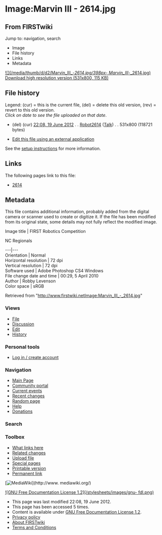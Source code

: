 # Image:Marvin III - 2614.jpg

## From FIRSTwiki

Jump to: navigation, search

- Image
- File history
- Links
- Metadata

[![](/media/thumb/d/d2/Marvin_III_-_2614.jpg/398px-
Marvin_III_-_2614.jpg)](/media/d/d2/Marvin_III_-_2614.jpg)<br>
[Download high resolution version (531x800, 115 KB)](/media/d/d2/Marvin_III_-_2614.jpg)

## File history

Legend: (cur) = this is the current file, (del) = delete this old version, (rev) = revert to this old version.<br>
_Click on date to see the file uploaded on that date_.

- (del) (cur) [22:08, 19 June 2012](/media/d/d2/Marvin_III_-_2614.jpg "/media/d/d2/Marvin III - 2614.jpg") . . [Robot2614](/index.php?title=User:Robot2614&action=edit "User:Robot2614") ([Talk](User_talk:Robot2614 "User talk:Robot2614")) . . 531x800 (118721 bytes)

- [Edit this file using an external application](/index.php?title=Image:Marvin_III_-_2614.jpg&action=edit&externaledit=true&mode=file "Image:Marvin III - 2614.jpg")

See the [setup instructions](http://meta.wikimedia.org/wiki/Help:External_editors "http://meta.wikimedia.org/wiki/Help:External_editors") for more information.

## Links

The following pages link to this file:

- [2614](2614 "2614")

## Metadata

This file contains additional information, probably added from the digital camera or scanner used to create or digitize it. If the file has been modified from its original state, some details may not fully reflect the modified image.

Image title | FIRST Robotics Competition

NC Regionals

---|---<br>
Orientation | Normal<br>
Horizontal resolution | 72 dpi<br>
Vertical resolution | 72 dpi<br>
Software used | Adobe Photoshop CS4 Windows<br>
File change date and time | 00:29, 5 April 2010<br>
Author | Robby Levenson<br>
Color space | sRGB

Retrieved from "<http://www.firstwiki.netImage:Marvin_III_-_2614.jpg>"

### Views

- [File](Image:Marvin_III_-_2614.jpg)
- [Discussion](/index.php?title=Image_talk:Marvin_III_-_2614.jpg&action=edit)
- [Edit](/index.php?title=Image:Marvin_III_-_2614.jpg&action=edit)
- [History](/index.php?title=Image:Marvin_III_-_2614.jpg&action=history)

### Personal tools

- [Log in / create account](/index.php?title=Special:Userlogin&returnto=Image:Marvin_III_-_2614.jpg)

[](Main_Page "Main Page")

### Navigation

- [Main Page](Main_Page)
- [Community portal](FIRSTwiki:Community_portal)
- [Current events](Current_events)
- [Recent changes](Special:Recentchanges)
- [Random page](Special:Random)
- [Help](FIRSTwiki:Help)
- [Donations](FIRSTwiki:Site_support)

### Search

### Toolbox

- [What links here](Special:Whatlinkshere/Image:Marvin_III_-_2614.jpg)
- [Related changes](Special:Recentchangeslinked/Image:Marvin_III_-_2614.jpg)
- [Upload file](Special:Upload)
- [Special pages](Special:Specialpages)
- [Printable version](/index.php?title=Image:Marvin_III_-_2614.jpg&printable=yes)
- [Permanent link](/index.php?title=Image:Marvin_III_-_2614.jpg&oldid=154016)

[![MediaWiki](/skins/common/images/poweredby_mediawiki_88x31.png)](http://www.
mediawiki.org/)

[![GNU Free Documentation License 1.2](/stylesheets/images/gnu-
fdl.png)](http://www.gnu.org/copyleft/fdl.html)

- This page was last modified 22:08, 19 June 2012.
- This page has been accessed 5 times.
- Content is available under [GNU Free Documentation License 1.2](http://www.gnu.org/copyleft/fdl.html "http://www.gnu.org/copyleft/fdl.html").
- [Privacy policy](FIRSTwiki:Privacy_policy "FIRSTwiki:Privacy policy")
- [About FIRSTwiki](FIRSTwiki:About "FIRSTwiki:About")
- [Terms and Conditions](FIRSTwiki:Terms_and_conditions "FIRSTwiki:Terms and conditions")
